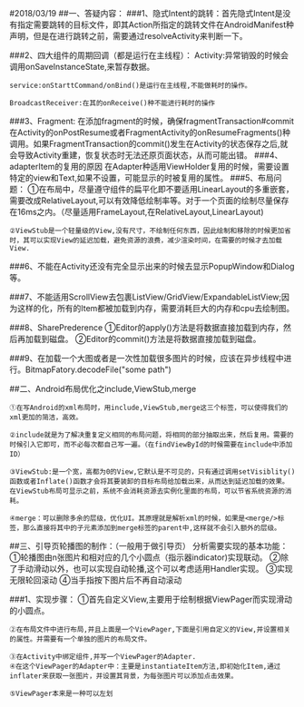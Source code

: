#2018/03/19
##一、答疑内容：
###1、隐式Intent的跳转：首先隐式Intent是没有指定需要跳转的目标文件，即其Action所指定的跳转文件在AndroidManifest种声明，但是在进行跳转之前，需要通过resolveActivity来判断一下。

###2、四大组件的周期回调（都是运行在主线程）：
	Activity:异常销毁的时候会调用onSaveInstanceState,来暂存数据。
	
	service:onStarttCommand/onBind()是运行在主线程,不能做耗时的操作。

	BroadcastReceiver:在其的onReceive()种不能进行耗时的操作
###3、Fragment:
	在添加fragment的时候，确保fragmentTransaction#commit在Activity的onPostResume或者FragmentActivity的onResumeFragments()种调用。如果FragmentTransaction的commit()发生在Activity的状态保存之后,就会导致Activity重建，恢复状态时无法还原页面状态，从而可能出错。
###4、adapterItem的复用的原因
	在Adapter种适用ViewHolder复用的时候，需要设置特定的view和Text,如果不设置，可能显示的时被复用的属性。
###5、布局问题：
	①在布局中，尽量遵守组件的扁平化即不要适用LinearLayout的多重嵌套，需要改成RelativeLayout,可以有效降低绘制率等。对于一个页面的绘制尽量保存在16ms之内。（尽量适用FrameLayout,在RelativeLayout,LinearLayout)

	②ViewStub是一个轻量级的View,没有尺寸，不绘制任何东西，因此绘制和移除的时候更加省时，其可以实现View的延迟加载，避免资源的浪费，减少渲染时间，在需要的时候才去加载View.

###6、不能在Activity还没有完全显示出来的时候去显示PopupWindow和Dialog等。

###7、不能适用ScrollView去包裹ListView/GridView/ExpandableListView;因为这样的化，所有的Item都被加载到内存，需要消耗巨大的内存和cpu去绘制图。

###8、SharePrederence
	①Editor的apply()方法是将数据直接加载到内存，然后再加载到磁盘。
	②Editor的commit()方法是将数据直接加载到磁盘。

###9、在加载一个大图或者是一次性加载很多图片的时候，应该在异步线程中进行。BitmapFatory.decodeFile("some path")

##二、Android布局优化之include,ViewStub,merge

	①在写Android的xml布局时，用include,ViewStub,merge这三个标签，可以使得我们的xml更加的简洁，高效。

	②include就是为了解决重复定义相同的布局问题，将相同的部分抽取出来，然后复用。需要的时候引入它即可，而不必每次都自己写一遍。（在findViewById的时候需要在include中添加ID）

	③ViewStub:是一个宽，高都为0的View,它默认是不可见的，只有通过调用setVisiblity()函数或者Inflate()函数才会将其要装卸的目标布局给加载出来，从而达到延迟加载的效果。在ViewStub布局可显示之前，系统不会消耗资源去实例化里面的布局，可以节省系统资源的消耗。

	④merge：可以删除多余的层级，优化UI。其原理就是解析xml的时候，如果是<merge/>标签，那么直接将其中的子元素添加到merge标签的parent中,这样就不会引入额外的层级。
	

##三、引导页轮播图的制作：（一般用于做引导页）
	分析需要实现的基本功能：
	①轮播图由n张图片和相对应的几个小圆点（指示器indicator)实现联动。
	②除了手动滑动以外，也可以实现自动轮播,这个可以考虑适用Handler实现。
	③实现无限轮回滚动
	④当手指按下图片后不再自动滚动

###1、实现步骤：
	①首先自定义View,主要用于绘制根据ViewPager而实现滑动的小圆点。

	②在布局文件中进行布局,并且上面是一个ViewPager,下面是引用自定义的View,并设置相关的属性。并需要有一个单独的图片的布局文件。

	③在Activity中绑定组件,并写一个ViewPager的Adapter.
	④在这个ViewPager的Adapter中：主要是instantiateItem方法,即初始化Item,通过inflater来获取一张图片，并设置其背景，为每张图片可以添加点击效果。

	⑤ViewPager本来是一种可以左划

	

	
